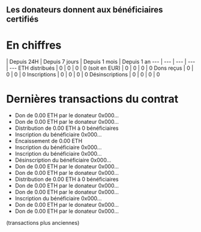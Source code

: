 ## Les donateurs donnent aux bénéficiaires certifiés

# En chiffres

 | Depuis 24H | Depuis 7 jours | Depuis 1 mois | Depuis 1 an
--- | --- | --- | --- | ---
ETH distribués | 0 | 0 | 0 | 0
(soit en EUR) | 0 | 0 | 0 | 0
Dons reçus | 0 | 0 | 0 | 0
Inscriptions | 0 | 0 | 0 | 0
Désinscriptions | 0 | 0 | 0 | 0


# Dernières transactions du contrat

- Don de 0.00 ETH par le donateur 0x000...
- Don de 0.00 ETH par le donateur 0x000...
- Distribution de 0.00 ETH à 0 bénéficiaires
- Inscription du bénéficiaire 0x000...
- Encaissement de 0.00 ETH
- Inscription du bénéficiaire 0x000...
- Inscription du bénéficiaire 0x000...
- Désinscription du bénéficiaire 0x000...
- Don de 0.00 ETH par le donateur 0x000...
- Don de 0.00 ETH par le donateur 0x000...
- Distribution de 0.00 ETH à 0 bénéficiaires
- Don de 0.00 ETH par le donateur 0x000...
- Don de 0.00 ETH par le donateur 0x000...
- Inscription du bénéficiaire 0x000...
- Don de 0.00 ETH par le donateur 0x000...
- Don de 0.00 ETH par le donateur 0x000...

(transactions plus anciennes)

